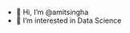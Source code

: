 - 👋 Hi, I’m @amitsingha
- 👀 I’m interested in Data Science

<!---
amitsingha/amitsingha is a ✨ special ✨ repository because its `README.md` (this file) appears on your GitHub profile.
You can click the Preview link to take a look at your changes.
--->
